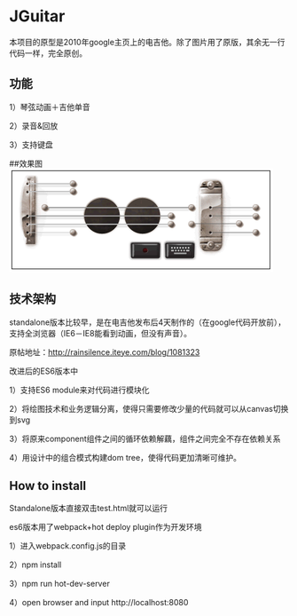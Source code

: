# JGuitar

本项目的原型是2010年google主页上的电吉他。除了图片用了原版，其余无一行代码一样，完全原创。

## 功能
1）琴弦动画＋吉他单音

2）录音&回放

3）支持键盘


##效果图
![image](https://github.com/rainsilence0911/JGuitar/blob/master/standalone/images/snapshot20160914.PNG)

## 技术架构
standalone版本比较早，是在电吉他发布后4天制作的（在google代码开放前），支持全浏览器（IE6－IE8能看到动画，但没有声音）。

原帖地址：http://rainsilence.iteye.com/blog/1081323

改进后的ES6版本中

1）支持ES6 module来对代码进行模块化

2）将绘图技术和业务逻辑分离，使得只需要修改少量的代码就可以从canvas切换到svg

3）将原来component组件之间的循环依赖解藕，组件之间完全不存在依赖关系

4）用设计中的组合模式构建dom tree，使得代码更加清晰可维护。

## How to install
Standalone版本直接双击test.html就可以运行

es6版本用了webpack+hot deploy plugin作为开发环境

1）进入webpack.config.js的目录

2）npm install

3）npm run hot-dev-server

4）open browser and input http://localhost:8080

